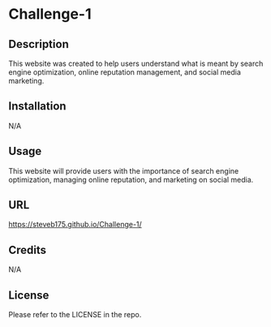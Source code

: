 # Challenge-1

## Description

This website was created to help users understand what is meant by search engine optimization, online reputation management, and social media marketing.

## Installation

N/A

## Usage

This website will provide users with the importance of search engine optimization, managing online reputation, and marketing on social media.

## URL

https://steveb175.github.io/Challenge-1/

## Credits

N/A

## License

Please refer to the LICENSE in the repo.
